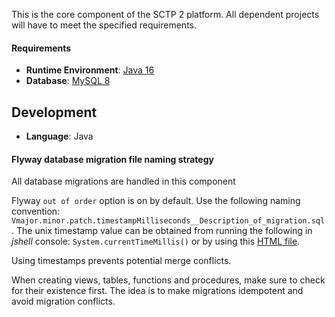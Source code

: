 This is the core component of the SCTP 2 platform. All dependent projects will have to meet the 
    specified requirements.

#### Requirements

- **Runtime Environment**: [Java 16](https://adoptopenjdk.net/?variant=openjdk16&jvmVariant=hotspot)
- **Database**: [MySQL 8](https://dev.mysql.com/downloads/mysql/)

## Development

- **Language**: Java

#### Flyway database migration file naming strategy

All database migrations are handled in this component

Flyway `out of order` option is on by default. Use the following naming convention:
`Vmajor.minor.patch.timestampMilliseconds__Description_of_migration.sql`. The unix timestamp value can be obtained from running
the following in *jshell* console: ``System.currentTimeMillis()``
or by using this [HTML file](tools/dbMigrationTimestampGenerator.html).

Using timestamps prevents potential merge conflicts.

When creating views, tables, functions and procedures, make sure to check for their existence first.
The idea is to make migrations idempotent and avoid migration conflicts.